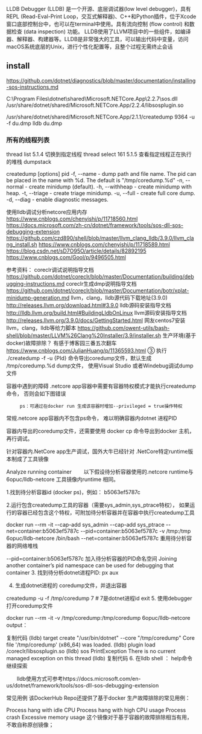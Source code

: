 
LLDB Debugger (LLDB) 是一个开源、底层调试器(low level debugger)，具有REPL (Read-Eval-Print Loop，交互式解释器)、C++和Python插件，位于Xcode窗口底部控制台中，也可以在terminal中使用。具有流向控制 (flow control) 和数据检查 (data inspection) 功能。
LLDB使用了LLVM项目中的一些组件，如编译器、解释器、构建器等。LLDB是非常强大的工具，可以输出代码中变量，访问macOS系统底层的Unix，进行个性化配置等，且整个过程无需终止会话

## install
https://github.com/dotnet/diagnostics/blob/master/documentation/installing-sos-instructions.md

C:\Program Files\dotnet\shared\Microsoft.NETCore.App\2.2.7\sos.dll
/usr/share/dotnet/shared/Microsoft.NETCore.App/2.2.4/libsosplugin.so


/usr/share/dotnet/shared/Microsoft.NETCore.App/2.1.1/createdump 9364  -u -f    du.dmp
lldb du.dmp


### 所有的线程列表
thread list
5.1.4 切换到指定线程
thread select 161
5.1.5 查看指定线程正在执行的堆栈
dumpstack



createdump [options] pid
-f, --name - dump path and file name. The pid can be placed in the name with %d. The default is "/tmp/coredump.%d"
-n, --normal - create minidump (default).
-h, --withheap - create minidump with heap.
-t, --triage - create triage minidump.
-u, --full - create full core dump.
-d, --diag - enable diagnostic messages.

使用lldb调试分析netcore应用内存
https://www.cnblogs.com/chenyishi/p/11718560.html
https://docs.microsoft.com/zh-cn/dotnet/framework/tools/sos-dll-sos-debugging-extension
https://github.com/czd890/shell/blob/master/llvm_clang_lldb/3.9.0/llvm_clang_install.sh
https://www.cnblogs.com/chenyishi/p/11718589.html
https://blog.csdn.net/sD7O95O/article/details/82892195
https://www.cnblogs.com/Gool/p/9496505.html

参考资料：
coreclr调试说明指导文档
https://github.com/dotnet/coreclr/blob/master/Documentation/building/debugging-instructions.md
coreclr生成dmp说明指导文档
https://github.com/dotnet/coreclr/blob/master/Documentation/botr/xplat-minidump-generation.md
llvm，clang，lldb源代码下载地址(3.9.0)
http://releases.llvm.org/download.html#3.9.0
lldb源码安装指导文档
http://lldb.llvm.org/build.html#BuildingLldbOnLinux
llvm源码安装指导文档
http://releases.llvm.org/3.9.0/docs/GettingStarted.html
网友centos7安装llvm，clang，lldb等给力脚本
https://github.com/owent-utils/bash-shell/blob/master/LLVM%26Clang%20Installer/3.9/installer.sh
生产环境(基于docker)故障排除？ 有感于博客园三番五次翻车
https://www.cnblogs.com/JulianHuang/p/11365593.html
③ 执行 ./createdump  -f  -u {PId} 命令导出coredump文件，默认生成 /tmp/coredump.%d dump文件，  使用Visual Studio 或者Windebug调试dump文件

容器中遇到的障碍
 .netcore app容器中需要有容器特权模式才能执行createdump命令， 否则会如下图错误


         ps：可通过在docker run 生成该容器时增加--privileged = true操作特权

  常规.netcore app容器内不包含ps命令， 难以明确容器内dotnet 进程PID

  容器内导出的coredump文件，还需要使用 docker cp 命令导出到docker 主机，再行调试。

针对容器内.NetCore app生产调试，国外大牛已经针对 .NetCore特定runtime版本制成了工具镜像

Analyze running container
　　以下假设待分析容器使用的.netcore runtime与6opuc/lldb-netcore 工具镜像内runtime 相同。

1.找到待分析容器id (docker ps)，例如： b5063ef5787c

2.运行包含createdump工具的容器（需要sys_admin,sys_ptrace特权）， 如果运行的容器已经包含这个特权，可附加待分析容器并在容器中执行createdump工具

docker run --rm -it --cap-add sys_admin --cap-add sys_ptrace --net=container:b5063ef5787c --pid=container:b5063ef5787c -v /tmp:/tmp 6opuc/lldb-netcore /bin/bash
 --net=container:b5063ef5787c 重用待分析容器的网络堆栈

--pid=container:b5063ef5787c 加入待分析容器的PID命名空间
Joining another container’s pid namespace can be used for debugging that container
3. 找到待分析dotnet进程PID:    px aux

4. 生成dotnet进程的 coredump文件，并退出容器

createdump -u -f  /tmp/coredump 7            # 7是dotnet进程id
exit
5. 使用debugger打开coredump文件

docker run --rm -it -v /tmp/coredump:/tmp/coredump 6opuc/lldb-netcore
  output：

复制代码
(lldb) target create "/usr/bin/dotnet" --core "/tmp/coredump"
Core file '/tmp/coredump' (x86_64) was loaded.
(lldb) plugin load /coreclr/libsosplugin.so
(lldb) sos PrintException
There is no current managed exception on this thread
(lldb)
复制代码
6. 在lldb shell ： help命令继续探索

　　lldb使用方式可参考https://docs.microsoft.com/en-us/dotnet/framework/tools/sos-dll-sos-debugging-extension

常见用例
该DockerHub Repo还提供了基于docker 生产故障排除的常见用例：

Process hang with idle CPU
Process hang with high CPU usage
Process crash
Excessive memory usage
这个镜像对于基于容器的故障排除相当有用，不敢自称原创镜像；